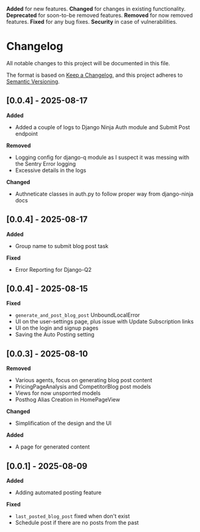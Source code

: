 <!-- Types of changes -->
**Added** for new features.
**Changed** for changes in existing functionality.
**Deprecated** for soon-to-be removed features.
**Removed** for now removed features.
**Fixed** for any bug fixes.
**Security** in case of vulnerabilities.

# Changelog

All notable changes to this project will be documented in this file.

The format is based on [Keep a Changelog](https://keepachangelog.com/en/1.1.0/),
and this project adheres to [Semantic Versioning](https://semver.org/spec/v2.0.0.html).


## [0.0.4] - 2025-08-17
**Added**
- Added a couple of logs to Django Ninja Auth module and Submit Post endpoint

**Removed**
- Logging config for django-q module as I suspect it was messing with the Sentry Error logging
- Excessive details in the logs

**Changed**
- Authneticate classes in auth.py to follow proper way from django-ninja docs



## [0.0.4] - 2025-08-17
**Added**
- Group name to submit blog post task

**Fixed**
- Error Reporting for Django-Q2


## [0.0.4] - 2025-08-15
**Fixed**
- `generate_and_post_blog_post` UnboundLocalError
- UI on the user-settings page, plus issue with Update Subscription links
- UI on the login and signup pages
- Saving the Auto Posting setting


## [0.0.3] - 2025-08-10
**Removed**
- Various agents, focus on generating blog post content
- PricingPageAnalysis and CompetitorBlog post models
- Views for now unsporrted models
- Posthog Alias Creation in HomePageView

**Changed**
- Simplification of the design and the UI

**Added**
- A page for generated content

## [0.0.1] - 2025-08-09
**Added**
- Adding automated posting feature

**Fixed**
- `last_posted_blog_post` fixed when don't exist
- Schedule post if there are no posts from the past
